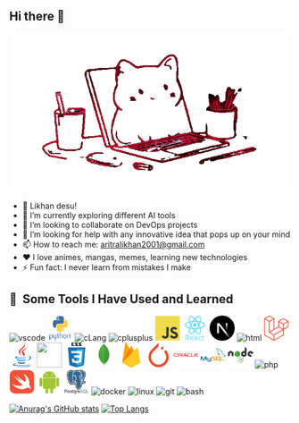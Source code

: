 ## Hi there 👋
<p align="center">
  <img src="./catcomp-glass.gif"/>
</p>    


* 👨 Likhan desu!  
* 🔭 I’m currently exploring different AI tools  
* 🤝 I’m looking to collaborate on DevOps projects
* 🤔 I’m looking for help with any innovative idea that pops up on your mind  
* 📫 How to reach me: aritralikhan2001@gmail.com
* ❤️ I love animes, mangas, memes, learning new technologies
* ⚡ Fun fact: I never learn from mistakes I make

<h2> 🚀 &nbsp;Some Tools I Have Used and Learned</h2>
<p align="left">
<img src="https://cdn.jsdelivr.net/gh/devicons/devicon/icons/vscode/vscode-original.svg" alt="vscode" width="45" height="45"/>
<img src="https://raw.githubusercontent.com/devicons/devicon/master/icons/python/python-original-wordmark.svg" alt="python" width="45" height="45"/>
<img src="https://cdn.jsdelivr.net/gh/devicons/devicon/icons/c/c-original.svg" alt="cLang" width="45" height="45"/>
<img src="https://cdn.jsdelivr.net/gh/devicons/devicon/icons/cplusplus/cplusplus-original.svg" alt="cplusplus" width="45" height="45"/>
<img src="https://raw.githubusercontent.com/devicons/devicon/master/icons/javascript/javascript-original.svg" alt="javascript" width="45" height="45" />
<img src="https://raw.githubusercontent.com/devicons/devicon/master/icons/react/react-original-wordmark.svg" alt="react" width="45" height="45" />
<img src="https://github.com/devicons/devicon/blob/v2.16.0/icons/nextjs/nextjs-original.svg" alt="nextjs" width="45" height="45"/>
<img src="https://cdn.jsdelivr.net/gh/devicons/devicon/icons/html5/html5-original.svg" alt="html" width="45" height="45"/>
<img src="https://github.com/devicons/devicon/blob/v2.16.0/icons/laravel/laravel-original.svg" alt="html" width="45" height="45"/>
<img src="https://github.com/devicons/devicon/blob/v2.16.0/icons/java/java-original.svg" alt="html" width="45" height="45"/>
<img src="https://cdn.jsdelivr.net/gh/devicons/devicon@latest/icons/bootstrap/bootstrap-original-wordmark.svg" width="45" height="45" />
<img src="https://raw.githubusercontent.com/devicons/devicon/master/icons/css3/css3-original-wordmark.svg" alt="css3" width="45" height="45" />
<img src="https://raw.githubusercontent.com/devicons/devicon/master/icons/mongodb/mongodb-original.svg" alt="mongodb" width="45" height="45" />
<img src="https://github.com/devicons/devicon/blob/v2.16.0/icons/firebase/firebase-original.svg" alt="html" width="45" height="45"/>
<img src="https://github.com/devicons/devicon/blob/v2.16.0/icons/pytorch/pytorch-original.svg" alt="html" width="45" height="45"/>
<img src="https://github.com/devicons/devicon/blob/v2.16.0/icons/oracle/oracle-original.svg" alt="oracle" width="45" height="45"/>
<img src="https://raw.githubusercontent.com/devicons/devicon/master/icons/mysql/mysql-original-wordmark.svg" alt="mysql" width="45" height="45" />
<img src="https://raw.githubusercontent.com/devicons/devicon/master/icons/nodejs/nodejs-original-wordmark.svg" alt="nodejs" width="45" height="45" />
<img src="https://cdn.jsdelivr.net/gh/devicons/devicon/icons/php/php-original.svg" alt="php" width="45" height="45"/>
<img src="https://github.com/devicons/devicon/blob/v2.16.0/icons/swift/swift-original.svg" alt="Swift" width="45" height="45"/>
<img src="https://github.com/devicons/devicon/blob/v2.16.0/icons/android/android-original.svg" alt="html" width="45" height="45"/>
<img  src="https://github.com/devicons/devicon/blob/v2.16.0/icons/postgresql/postgresql-original-wordmark.svg" alt="PostgreSQL" width="45" height="45"/>
<img src="https://cdn.jsdelivr.net/gh/devicons/devicon/icons/docker/docker-original.svg" alt="docker" width="45" height="45"/>
<img src="https://cdn.jsdelivr.net/gh/devicons/devicon/icons/linux/linux-original.svg" alt="linux" width="45" height="45"/>       
<img src="https://cdn.jsdelivr.net/gh/devicons/devicon/icons/git/git-original.svg" alt="git" width="45" height="45"/>
<img src="https://cdn.jsdelivr.net/gh/devicons/devicon/icons/bash/bash-original.svg" alt="bash" width="45" height="45"/> 
</p>      

[![Anurag's GitHub stats](https://github-readme-stats.vercel.app/api?username=AritraLikhan&hide=stars&show=reviews,prs_merged,prs_merged_percentage&show_icons=true&theme=transparent&hide_rank=true&line_height=35)](https://github.com/anuraghazra/github-readme-stats)   [![Top Langs](https://github-readme-stats.vercel.app/api/top-langs/?username=AritraLikhan&layout=pie&theme=transparent)](https://github.com/anuraghazra/github-readme-stats)

